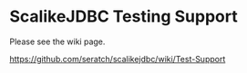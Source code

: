 # ScalikeJDBC Testing Support

Please see the wiki page.

https://github.com/seratch/scalikejdbc/wiki/Test-Support


